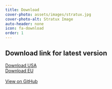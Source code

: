```yaml
---
title: Download
cover-photo: assets/images/stratux.jpg
cover-photo-alt: Stratux Image
auto-header: none
icon: fa-download
order: 1
---
```


## Download link for latest version

<a href="https://github.com/b3nn0/stratux/releases/download/v1.6r1-eu028/stratux-v1.6r1-eu028-32d5e58b-us.img.zip" class="button scrolly">Download USA</a>  
<a href="https://github.com/b3nn0/stratux/releases/download/v1.6r1-eu028/stratux-v1.6r1-eu028-32d5e58b.img.zip" class="button scrolly">Download EU</a>
<br/><br/>
<a href="https://github.com/cyoung/stratux" class="button">View on GitHub</a>
